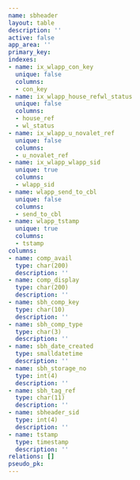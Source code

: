 ```yaml
---
name: sbheader
layout: table
description: ''
active: false
app_area: ''
primary_key: 
indexes:
- name: ix_wlapp_con_key
  unique: false
  columns:
  - con_key
- name: ix_wlapp_house_refwl_status
  unique: false
  columns:
  - house_ref
  - wl_status
- name: ix_wlapp_u_novalet_ref
  unique: false
  columns:
  - u_novalet_ref
- name: ix_wlapp_wlapp_sid
  unique: true
  columns:
  - wlapp_sid
- name: wlapp_send_to_cbl
  unique: false
  columns:
  - send_to_cbl
- name: wlapp_tstamp
  unique: true
  columns:
  - tstamp
columns:
- name: comp_avail
  type: char(200)
  description: ''
- name: comp_display
  type: char(200)
  description: ''
- name: sbh_comp_key
  type: char(10)
  description: ''
- name: sbh_comp_type
  type: char(3)
  description: ''
- name: sbh_date_created
  type: smalldatetime
  description: ''
- name: sbh_storage_no
  type: int(4)
  description: ''
- name: sbh_tag_ref
  type: char(11)
  description: ''
- name: sbheader_sid
  type: int(4)
  description: ''
- name: tstamp
  type: timestamp
  description: ''
relations: []
pseudo_pk: 
---
```


